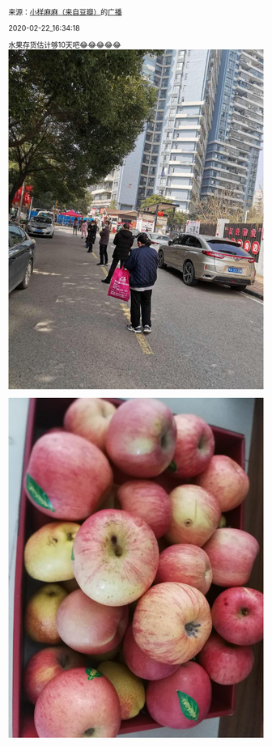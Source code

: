 来源：[小样麻麻（来自豆瓣）](https://www.douban.com/people/maxiaofan/)的[广播](https://www.douban.com/people/maxiaofan/status/2826721847/)


2020-02-22_16:34:18


水果存货估计够10天吧😂😂😂😂😂
![](./pic/2020-02-22_16:34:18-小样麻麻的广播1.jpg)  

![](./pic/2020-02-22_16:34:18-小样麻麻的广播2.jpg)  

